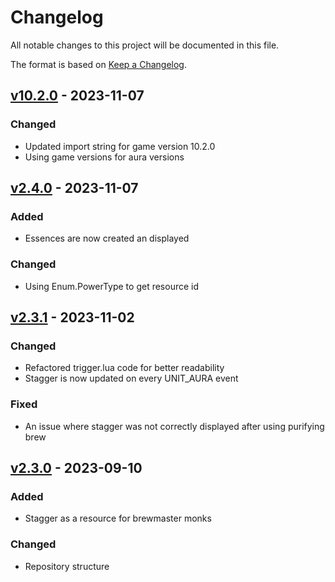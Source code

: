 # Changelog

All notable changes to this project will be documented in this file.

The format is based on [Keep a Changelog](https://keepachangelog.com/en/1.0.0/).

## [v10.2.0] - 2023-11-07

### Changed

* Updated import string for game version 10.2.0
* Using game versions for aura versions

## [v2.4.0] - 2023-11-07

### Added

* Essences are now created an displayed

### Changed

* Using Enum.PowerType to get resource id

## [v2.3.1] - 2023-11-02

### Changed

* Refactored trigger.lua code for better readability
* Stagger is now updated on every UNIT_AURA event

### Fixed

* An issue where stagger was not correctly displayed after using purifying brew

## [v2.3.0] - 2023-09-10

### Added

* Stagger as a resource for brewmaster monks

### Changed

* Repository structure

[v2.3.0]: https://github.com/yuqo2450/wow_wa_secondpowerbar/compare/v2.2.1...v2.3.0
[v2.3.1]: https://github.com/yuqo2450/wow_wa_secondpowerbar/compare/v2.3.0...v2.3.1
[v2.4.0]: https://github.com/yuqo2450/wow_wa_secondpowerbar/compare/v2.3.1...v2.4.0
[v10.2.0]: https://github.com/yuqo2450/wow_wa_secondpowerbar/compare/v2.4.0...v10.2.0
